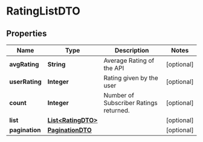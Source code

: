 

# RatingListDTO

## Properties

Name | Type | Description | Notes
------------ | ------------- | ------------- | -------------
**avgRating** | **String** | Average Rating of the API  |  [optional]
**userRating** | **Integer** | Rating given by the user  |  [optional]
**count** | **Integer** | Number of Subscriber Ratings returned.  |  [optional]
**list** | [**List&lt;RatingDTO&gt;**](RatingDTO.md) |  |  [optional]
**pagination** | [**PaginationDTO**](PaginationDTO.md) |  |  [optional]



